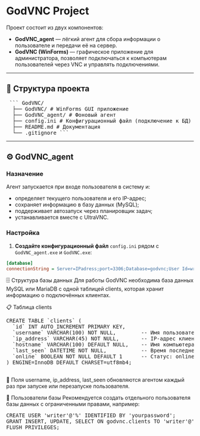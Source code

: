 # GodVNC Project

Проект состоит из двух компонентов:

- **GodVNC_agent** — лёгкий агент для сбора информации о пользователе и передачи её на сервер.
- **GodVNC (WinForms)** — графическое приложение для администратора, позволяет подключаться к компьютерам пользователей через VNC и управлять подключениями.

---

## 📁 Структура проекта

<pre> ``` GodVNC/ 
  ├── GodVNC/ # WinForms GUI приложение 
  ├── GodVNC_agent/ # Фоновый агент 
  ├── config.ini # Конфигурационный файл (подключение к БД) 
  ├── README.md # Документация 
  └── .gitignore ``` </pre>

---

## ⚙️ GodVNC_agent

### Назначение

Агент запускается при входе пользователя в систему и:

- определяет текущего пользователя и его IP-адрес;
- сохраняет информацию в базу данных (MySQL);
- поддерживает автозапуск через планировщик задач;
- устанавливается вместе с UltraVNC.

### Настройка

1. **Создайте конфигурационный файл** `config.ini` рядом с `GodVNC_agent.exe` и `GodVNC.exe`:
```ini
[database]
connectionString = Server=IPadress;port=3306;Database=godvnc;User Id=writer;Password=yourpassword!;
```

🗄️ Структура базы данных
Для работы GodVNC необходима база данных MySQL или MariaDB с одной таблицей clients, которая хранит информацию о подключённых клиентах.

📋 Таблица clients
<pre>
CREATE TABLE `clients` (
  `id` INT AUTO_INCREMENT PRIMARY KEY,
  `username` VARCHAR(100) NOT NULL,        -- Имя пользователя (например, krivoy.yura)
  `ip_address` VARCHAR(45) NOT NULL,       -- IP-адрес клиента
  `hostname` VARCHAR(100) DEFAULT NULL,    -- Имя компьютера (опционально)
  `last_seen` DATETIME NOT NULL,           -- Время последнего запуска агента
  `online` BOOLEAN NOT NULL DEFAULT 1      -- Статус: online/offline
) ENGINE=InnoDB DEFAULT CHARSET=utf8mb4;
  </pre>
🔄 Поля username, ip_address, last_seen обновляются агентом каждый раз при запуске или перезапуске пользователя.

🔐 Пользователи базы
Рекомендуется создать отдельного пользователя базы данных с ограниченными правами, например:
 <pre>
CREATE USER 'writer'@'%' IDENTIFIED BY 'yourpassword';
GRANT INSERT, UPDATE, SELECT ON godvnc.clients TO 'writer'@'%';
FLUSH PRIVILEGES;
 </pre>
